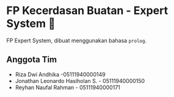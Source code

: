 # FP Kecerdasan Buatan - Expert System  🚀
FP Expert System, dibuat menggunakan bahasa `prolog`.

## Anggota Tim
- Riza Dwi Andhika -05111940000149 
- Jonathan Leonardo Hasiholan S. - 05111940000150 
- Reyhan Naufal Rahman - 05111940000171 
